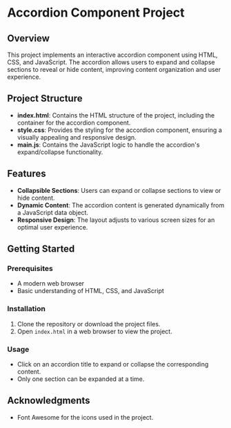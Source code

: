 # Accordion Component Project

## Overview
This project implements an interactive accordion component using HTML, CSS, and JavaScript. The accordion allows users to expand and collapse sections to reveal or hide content, improving content organization and user experience.

## Project Structure
- **index.html**: Contains the HTML structure of the project, including the container for the accordion component.
- **style.css**: Provides the styling for the accordion component, ensuring a visually appealing and responsive design.
- **main.js**: Contains the JavaScript logic to handle the accordion's expand/collapse functionality.

## Features
- **Collapsible Sections**: Users can expand or collapse sections to view or hide content.
- **Dynamic Content**: The accordion content is generated dynamically from a JavaScript data object.
- **Responsive Design**: The layout adjusts to various screen sizes for an optimal user experience.

## Getting Started

### Prerequisites
- A modern web browser
- Basic understanding of HTML, CSS, and JavaScript

### Installation
1. Clone the repository or download the project files.
2. Open `index.html` in a web browser to view the project.

### Usage
- Click on an accordion title to expand or collapse the corresponding content.
- Only one section can be expanded at a time.

## Acknowledgments
- Font Awesome for the icons used in the project.
